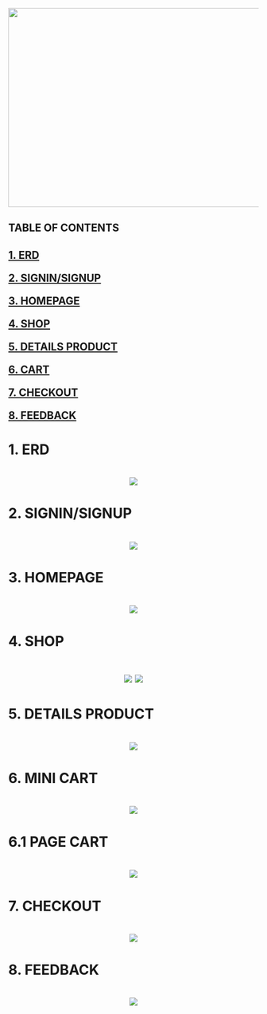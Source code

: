 <p align="center">
  <img width="600" height="400" src="https://user-images.githubusercontent.com/117273434/231942562-b64cd77a-c5d9-4d22-bd37-617f1b732759.png">

</p>

<h2>TABLE OF CONTENTS<h2>

[1. ERD](#erd)  

[2. SIGNIN/SIGNUP](#login)  

[3. HOMEPAGE](#homepage)  

[4. SHOP](#shop)  

[5. DETAILS PRODUCT](#detailsProduct)  
  
[6. CART](#cart) 

[7. CHECKOUT](#checkout)  

[8. FEEDBACK](#feedback)  


<a name = "erd"></a>
<h1>1. ERD<h1>
<p align="center">
<img src="https://user-images.githubusercontent.com/117273434/231942055-079c545a-f4df-4a32-8a5e-90ff29c2b045.png">
</p>
  
<a name = "login"></a>
<h1>2. SIGNIN/SIGNUP<h1>
<p align="center">
<img src="https://user-images.githubusercontent.com/117273434/231937764-854a08e5-33b6-4548-b403-c668995852bf.png">
</p>
  
<a name = "homepage"></a>
<h1>3. HOMEPAGE<h1>
<p align="center">
  <img src="https://user-images.githubusercontent.com/117273434/231937545-7f719f7b-dd21-4bb0-9fbc-2276d346bf6b.png">
</p>
  
<a name = "shop"></a>
<h1>4. SHOP<h1>
<p align="center">
<img src="https://user-images.githubusercontent.com/117273434/231940963-900066cf-e877-4c67-90b2-6c266d38968f.png">
<img src="https://user-images.githubusercontent.com/117273434/231941107-e6136a47-f6ad-4569-ad70-e2e88e2b2c98.png">
</p>

<a name = "detailsProduct"></a>
<h1>5. DETAILS PRODUCT<h1>
<p align="center">
<img src="https://user-images.githubusercontent.com/117273434/231940770-7a707216-f84e-4112-b592-74f3cdb33462.png">
</p>
  
  <a name = "cart"></a>
<h1>6. MINI CART<h1>
<p align="center">
<img src="https://user-images.githubusercontent.com/117273434/231940409-c37816ae-7463-4861-a8ae-183eab8d1ea5.png">
</p>
  
 <h1>6.1 PAGE CART<h1>
<p align="center">
<img src="https://user-images.githubusercontent.com/117273434/231940576-30b3618b-4db0-4b5b-b036-c7200723e033.png">
</p>

<a name = "checkout"></a>
<h1>7. CHECKOUT<h1>
<p align="center">
<img src="https://user-images.githubusercontent.com/117273434/231941308-b5f4279e-79e5-4230-a564-e372ff1c69ef.png">
</p>

<a name = "feedback"></a>
<h1>8. FEEDBACK<h1>
<p align="center">
<img src="https://user-images.githubusercontent.com/117273434/231941472-81362271-d549-410d-af7f-debf33129b4d.png">
</p>
